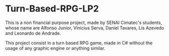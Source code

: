 # Turn-Based-RPG-LP2
 
This is a non financial purpose project, made by SENAI Cimatec's students, whose name are Alfonso Junior, Vinicius Serva, Daniel Tavares,  Lis Azevedo and Leonardo de Andrade.

This project consist in a turn based RPG game, made in C# without the usage of any graphic engine or anything similar.
